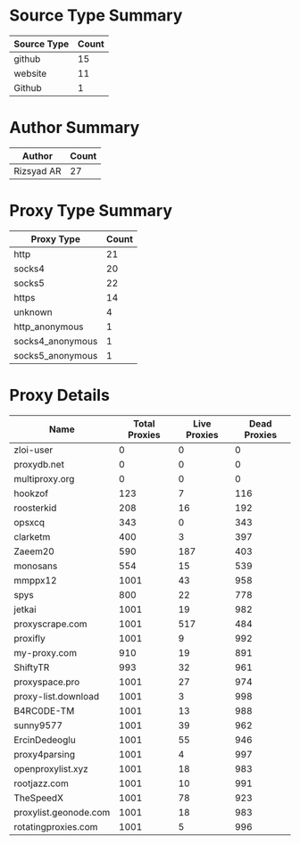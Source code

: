 # Source Type Summary

| Source Type | Count |
|-------------|-------|
| github | 15 |
| website | 11 |
| Github | 1 |


# Author Summary

| Author | Count |
|--------|-------|
| Rizsyad AR | 27 |


# Proxy Type Summary

| Proxy Type | Count |
|------------|-------|
| http | 21 |
| socks4 | 20 |
| socks5 | 22 |
| https | 14 |
| unknown | 4 |
| http_anonymous | 1 |
| socks4_anonymous | 1 |
| socks5_anonymous | 1 |


# Proxy Details

| Name | Total Proxies | Live Proxies | Dead Proxies |
|------|---------------|--------------|---------------|
| zloi-user | 0 | 0 | 0 |
| proxydb.net | 0 | 0 | 0 |
| multiproxy.org | 0 | 0 | 0 |
| hookzof | 123 | 7 | 116 |
| roosterkid | 208 | 16 | 192 |
| opsxcq | 343 | 0 | 343 |
| clarketm | 400 | 3 | 397 |
| Zaeem20 | 590 | 187 | 403 |
| monosans | 554 | 15 | 539 |
| mmppx12 | 1001 | 43 | 958 |
| spys | 800 | 22 | 778 |
| jetkai | 1001 | 19 | 982 |
| proxyscrape.com | 1001 | 517 | 484 |
| proxifly | 1001 | 9 | 992 |
| my-proxy.com | 910 | 19 | 891 |
| ShiftyTR | 993 | 32 | 961 |
| proxyspace.pro | 1001 | 27 | 974 |
| proxy-list.download | 1001 | 3 | 998 |
| B4RC0DE-TM | 1001 | 13 | 988 |
| sunny9577 | 1001 | 39 | 962 |
| ErcinDedeoglu | 1001 | 55 | 946 |
| proxy4parsing | 1001 | 4 | 997 |
| openproxylist.xyz | 1001 | 18 | 983 |
| rootjazz.com | 1001 | 10 | 991 |
| TheSpeedX | 1001 | 78 | 923 |
| proxylist.geonode.com | 1001 | 18 | 983 |
| rotatingproxies.com | 1001 | 5 | 996 |
